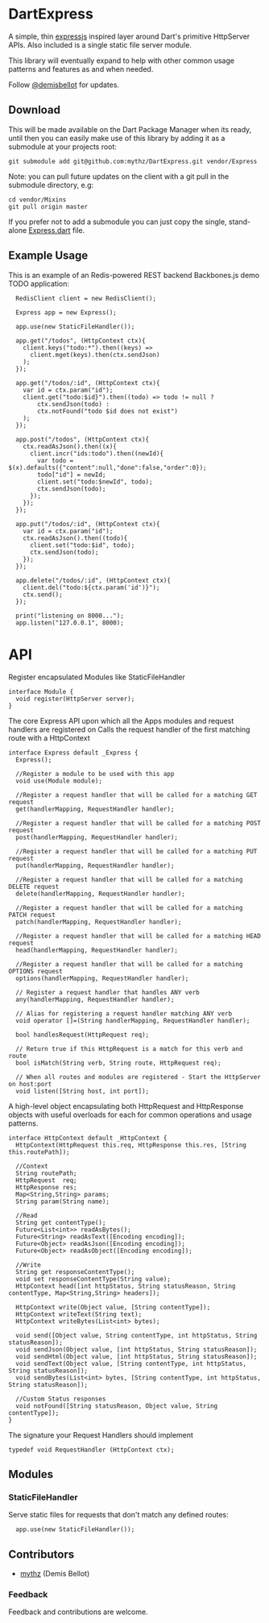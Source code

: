 DartExpress
===========

A simple, thin [expressjs](http://expressjs.com/) inspired layer around Dart's primitive HttpServer APIs. 
Also included is a single static file server module.

This library will eventually expand to help with other common usage patterns and features as and when needed.

Follow [@demisbellot](http://twitter.com/demisbellot) for updates.

## Download 

This will be made available on the Dart Package Manager when its ready, until then you can easily make use of this library by adding it as a submodule at your projects root:

    git submodule add git@github.com:mythz/DartExpress.git vendor/Express

Note: you can pull future updates on the client with a git pull in the submodule directory, e.g:

    cd vendor/Mixins
    git pull origin master    

If you prefer not to add a submodule you can just copy the single, stand-alone [Express.dart](https://github.com/mythz/DartExpress/blob/master/Express.dart) file. 

## Example Usage

This is an example of an Redis-powered REST backend Backbones.js demo TODO application:

      RedisClient client = new RedisClient();

      Express app = new Express();

      app.use(new StaticFileHandler());

      app.get("/todos", (HttpContext ctx){
        client.keys("todo:*").then((keys) =>
          client.mget(keys).then(ctx.sendJson)
        );
      });

      app.get("/todos/:id", (HttpContext ctx){
        var id = ctx.param("id");
        client.get("todo:$id}").then((todo) => todo != null ?
            ctx.sendJson(todo) :
            ctx.notFound("todo $id does not exist")
        );
      });

      app.post("/todos", (HttpContext ctx){
        ctx.readAsJson().then((x){
          client.incr("ids:todo").then((newId){
            var todo = $(x).defaults({"content":null,"done":false,"order":0});
            todo["id"] = newId;
            client.set("todo:$newId", todo);
            ctx.sendJson(todo);
          });
        });
      });

      app.put("/todos/:id", (HttpContext ctx){
        var id = ctx.param("id");
        ctx.readAsJson().then((todo){
          client.set("todo:$id", todo);
          ctx.sendJson(todo);
        });
      });

      app.delete("/todos/:id", (HttpContext ctx){
        client.del("todo:${ctx.param('id')}");
        ctx.send();
      });

      print("listening on 8000...");
      app.listen("127.0.0.1", 8000);

# API

Register encapsulated Modules like StaticFileHandler

    interface Module {
      void register(HttpServer server);
    }

The core Express API upon which all the Apps modules and request handlers are registered on
Calls the request handler of the first matching route with a HttpContext

    interface Express default _Express {
      Express();

      //Register a module to be used with this app
      void use(Module module);

      //Register a request handler that will be called for a matching GET request
      get(handlerMapping, RequestHandler handler);

      //Register a request handler that will be called for a matching POST request
      post(handlerMapping, RequestHandler handler);

      //Register a request handler that will be called for a matching PUT request
      put(handlerMapping, RequestHandler handler);

      //Register a request handler that will be called for a matching DELETE request
      delete(handlerMapping, RequestHandler handler);

      //Register a request handler that will be called for a matching PATCH request
      patch(handlerMapping, RequestHandler handler);

      //Register a request handler that will be called for a matching HEAD request
      head(handlerMapping, RequestHandler handler);

      //Register a request handler that will be called for a matching OPTIONS request
      options(handlerMapping, RequestHandler handler);

      // Register a request handler that handles ANY verb
      any(handlerMapping, RequestHandler handler);

      // Alias for registering a request handler matching ANY verb
      void operator []=(String handlerMapping, RequestHandler handler);

      bool handlesRequest(HttpRequest req);

      // Return true if this HttpRequest is a match for this verb and route
      bool isMatch(String verb, String route, HttpRequest req);

      // When all routes and modules are registered - Start the HttpServer on host:port
      void listen([String host, int port]);

A high-level object encapsulating both HttpRequest and HttpResponse objects
with useful overloads for each for common operations and usage patterns.

    interface HttpContext default _HttpContext {
      HttpContext(HttpRequest this.req, HttpResponse this.res, [String this.routePath]);

      //Context
      String routePath;
      HttpRequest  req;
      HttpResponse res;
      Map<String,String> params;
      String param(String name);

      //Read
      String get contentType();
      Future<List<int>> readAsBytes();
      Future<String> readAsText([Encoding encoding]);
      Future<Object> readAsJson([Encoding encoding]);
      Future<Object> readAsObject([Encoding encoding]);

      //Write
      String get responseContentType();
      void set responseContentType(String value);
      HttpContext head([int httpStatus, String statusReason, String contentType, Map<String,String> headers]);

      HttpContext write(Object value, [String contentType]);
      HttpContext writeText(String text);
      HttpContext writeBytes(List<int> bytes);

      void send([Object value, String contentType, int httpStatus, String statusReason]);
      void sendJson(Object value, [int httpStatus, String statusReason]);
      void sendHtml(Object value, [int httpStatus, String statusReason]);
      void sendText(Object value, [String contentType, int httpStatus, String statusReason]);
      void sendBytes(List<int> bytes, [String contentType, int httpStatus, String statusReason]);

      //Custom Status responses
      void notFound([String statusReason, Object value, String contentType]);
    }

The signature your Request Handlers should implement

    typedef void RequestHandler (HttpContext ctx);

## Modules

### StaticFileHandler

Serve static files for requests that don't match any defined routes:

      app.use(new StaticFileHandler());

## Contributors

  - [mythz](https://github.com/mythz) (Demis Bellot)

### Feedback 

Feedback and contributions are welcome.

